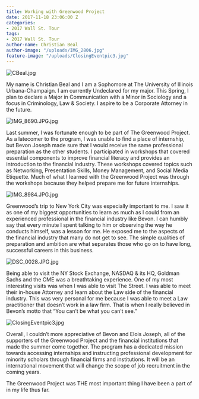 ```yaml
---
title: Working with Greenwood Project
date: 2017-11-18 23:06:00 Z
categories:
- 2017 Wall St. Tour
tags:
- 2017 Wall St. Tour
author-name: Christian Beal
author-image: "/uploads/IMG_2806.jpg"
feature-image: "/uploads/ClosingEventpic3.jpg"
---
```


![CBeal.jpg](/uploads/CBeal.jpg)

My name is Christian Beal and I am a Sophomore at The University of Illinois Urbana-Champaign. I am currently Undeclared for my major. This Spring, I plan to declare a Major in Communication with a Minor in Sociology and a focus in Criminology, Law & Society. I aspire to be a Corporate Attorney in the future.

![IMG_8690.JPG.jpg](/uploads/IMG_8690.JPG.jpg)

Last summer, I was fortunate enough to be part of The Greenwood Project. As a latecomer to the program, I was unable to find a place of internship, but Bevon Joseph made sure that I would receive the same professional preparation as the other students. I participated in workshops that covered essential components to improve financial literacy and provides an introduction to the financial industry. These workshops covered topics such as Networking, Presentation Skills, Money Management, and Social Media Etiquette. Much of what I learned with the Greenwood Project was through the workshops because they helped prepare me for future internships. 

![IMG_8984.JPG.jpg](/uploads/IMG_8984.JPG.jpg)

Greenwood’s trip to New York City was especially important to me. I saw it as one of my biggest opportunities to learn as much as I could from an experienced professional in the financial industry like Bevon. I can humbly say that every minute I spent talking to him or observing the way he conducts himself, was a lesson for me. He exposed me to the aspects of the financial industry that many do not get to see. The simple qualities of preparation and ambition are what separates those who go on to have long, successful careers in this business.

![DSC_0028.JPG.jpg](/uploads/DSC_0028.JPG.jpg)

Being able to visit the NY Stock Exchange, NASDAQ & its HQ, Goldman Sachs and the CME was a breathtaking experience. One of my most interesting visits was when I was able to visit The Street. I was able to meet their in-house Attorney and learn about the Law side of the financial industry. This was very personal for me because I was able to meet a Law practitioner that doesn’t work in a law firm. That is when I really believed in Bevon’s motto that “You can’t be what you can’t see.”

![ClosingEventpic3.jpg](/uploads/ClosingEventpic3.jpg)

Overall, I couldn’t more appreciative of Bevon and Elois Joseph, all of the supporters of the Greenwood Project and the financial institutions that made the summer come together. The program has a dedicated mission towards accessing internships and instructing professional development for minority scholars through financial firms and institutions. It will be an international movement that will change the scope of job recruitment in the coming years.

The Greenwood Project was THE most important thing I have been a part of in my life thus far. 